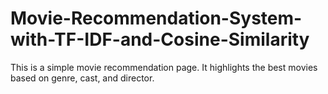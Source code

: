 # Movie-Recommendation-System-with-TF-IDF-and-Cosine-Similarity
 This is a simple movie recommendation page. It highlights the best movies based on genre, cast, and director. 
